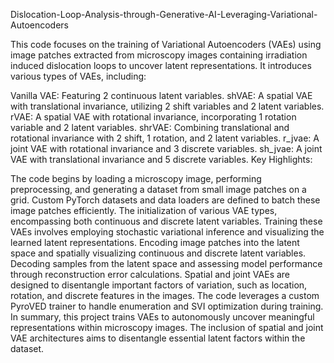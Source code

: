 Dislocation-Loop-Analysis-through-Generative-AI-Leveraging-Variational-Autoencoders

This code focuses on the training of Variational Autoencoders (VAEs) using image patches extracted from microscopy images containing irradiation induced dislocation loops to uncover latent representations. It introduces various types of VAEs, including:

Vanilla VAE: Featuring 2 continuous latent variables.
shVAE: A spatial VAE with translational invariance, utilizing 2 shift variables and 2 latent variables.
rVAE: A spatial VAE with rotational invariance, incorporating 1 rotation variable and 2 latent variables.
shrVAE: Combining translational and rotational invariance with 2 shift, 1 rotation, and 2 latent variables.
r_jvae: A joint VAE with rotational invariance and 3 discrete variables.
sh_jvae: A joint VAE with translational invariance and 5 discrete variables.
Key Highlights:

The code begins by loading a microscopy image, performing preprocessing, and generating a dataset from small image patches on a grid.
Custom PyTorch datasets and data loaders are defined to batch these image patches efficiently.
The initialization of various VAE types, encompassing both continuous and discrete latent variables.
Training these VAEs involves employing stochastic variational inference and visualizing the learned latent representations.
Encoding image patches into the latent space and spatially visualizing continuous and discrete latent variables.
Decoding samples from the latent space and assessing model performance through reconstruction error calculations.
Spatial and joint VAEs are designed to disentangle important factors of variation, such as location, rotation, and discrete features in the images.
The code leverages a custom PyroVED trainer to handle enumeration and SVI optimization during training.
In summary, this project trains VAEs to autonomously uncover meaningful representations within microscopy images. The inclusion of spatial and joint VAE architectures aims to disentangle essential latent factors within the dataset.





